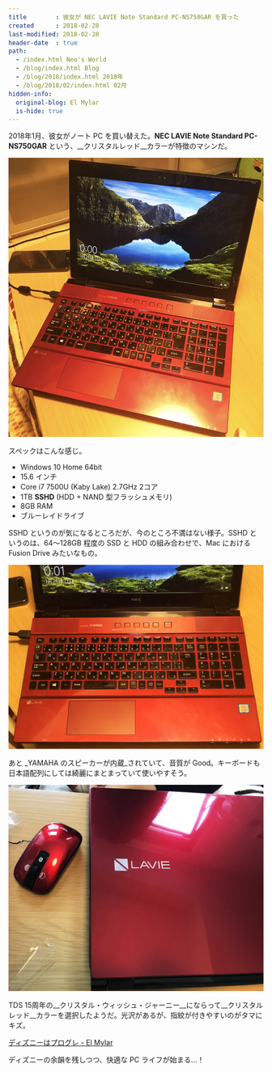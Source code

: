 ```yaml
---
title        : 彼女が NEC LAVIE Note Standard PC-NS750GAR を買った
created      : 2018-02-28
last-modified: 2018-02-28
header-date  : true
path:
  - /index.html Neo's World
  - /blog/index.html Blog
  - /blog/2018/index.html 2018年
  - /blog/2018/02/index.html 02月
hidden-info:
  original-blog: El Mylar
  is-hide: true
---
```


2018年1月、彼女がノート PC を買い替えた。__NEC LAVIE Note Standard PC-NS750GAR__ という、__クリスタルレッド__カラーが特徴のマシンだ。

![](./28-01-02.jpg)

スペックはこんな感じ。

- Windows 10 Home 64bit
- 15.6 インチ
- Core i7 7500U (Kaby Lake) 2.7GHz 2コア
- 1TB __SSHD__ (HDD + NAND 型フラッシュメモリ)
- 8GB RAM
- ブルーレイドライブ

SSHD というのが気になるところだが、今のところ不満はない様子。SSHD というのは、64～128GB 程度の SSD と HDD の組み合わせで、Mac における Fusion Drive みたいなもの。

![](./28-01-03.jpg)

あと _YAMAHA のスピーカーが内蔵_されていて、音質が Good。キーボードも日本語配列にしては綺麗にまとまっていて使いやすそう。

![](./28-01-01.jpg)

TDS 15周年の__クリスタル・ウィッシュ・ジャーニー__にならって__クリスタルレッド__カラーを選択したようだ。光沢があるが、指紋が付きやすいのがタマにキズ。

[ディズニーはプログレ - El Mylar](http://neos21.hateblo.jp/entry/2017/02/11/011858)

ディズニーの余韻を残しつつ、快適な PC ライフが始まる…！
